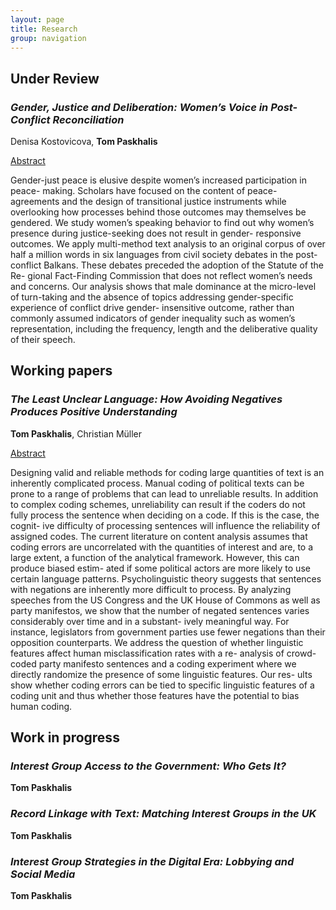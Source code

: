 ```yaml
---
layout: page
title: Research
group: navigation
---
```


## Under Review

### *Gender, Justice and Deliberation: Women’s Voice in Post-Conflict Reconciliation*
Denisa Kostovicova, **Tom Paskhalis**

<p><a class="btn btn-info" data-toggle="collapse" href="#collapseAbstract2"
role="button" aria-expanded="false" aria-controls="collapseAbstract2">Abstract</a></p>
<div class="collapse" id="collapseAbstract2">
<div class="card card-body">
Gender-just peace is elusive despite women’s increased participation in peace-
making. Scholars have focused on the content of peace-agreements and the design
of transitional justice instruments while overlooking how processes behind those
outcomes may themselves be gendered. We study women’s speaking behavior to
find out why women’s presence during justice-seeking does not result in gender-
responsive outcomes. We apply multi-method text analysis to an original corpus of
over half a million words in six languages from civil society debates in the post-
conflict Balkans. These debates preceded the adoption of the Statute of the Re-
gional Fact-Finding Commission that does not reflect women’s needs and concerns.
Our analysis shows that male dominance at the micro-level of turn-taking and
the absence of topics addressing gender-specific experience of conflict drive gender-
insensitive outcome, rather than commonly assumed indicators of gender inequality
such as women’s representation, including the frequency, length and the deliberative
quality of their speech.
</div>
</div>

## Working papers

### *The Least Unclear Language: How Avoiding Negatives Produces Positive Understanding*
**Tom Paskhalis**, Christian Müller

<p><a class="btn btn-info" data-toggle="collapse" href="#collapseAbstract3"
role="button" aria-expanded="false" aria-controls="collapseAbstract3">Abstract</a></p>
<div class="collapse" id="collapseAbstract3">
<div class="card card-body">
Designing  valid  and  reliable  methods  for  coding  large  quantities  of  text  is
an  inherently  complicated  process.  Manual  coding  of  political  texts  can  be
prone to a range of problems that can lead to unreliable results. In addition
to complex coding schemes, unreliability can result if the coders do not fully
process the sentence when deciding on a code. If this is the case, the cognit-
ive difficulty of processing sentences will influence the reliability of assigned
codes. The current literature on content analysis assumes that coding errors
are uncorrelated with the quantities of interest and are, to a large extent, a
function of the analytical framework. However, this can produce biased estim-
ated if some political actors are more likely to use certain language patterns.
Psycholinguistic theory suggests that sentences with negations are inherently
more difficult to process. By analyzing speeches from the US Congress and
the  UK  House  of  Commons  as  well  as  party  manifestos,  we  show  that  the
number of negated sentences varies considerably over time and in a substant-
ively  meaningful  way.  For  instance,  legislators  from  government  parties  use
fewer negations than their opposition counterparts. We address the question
of whether linguistic features affect human misclassification rates with a re-
analysis of crowd-coded party manifesto sentences and a coding experiment
where we directly randomize the presence of some linguistic features. Our res-
ults show whether coding errors can be tied to specific linguistic features of a
coding unit and thus whether those features have the potential to bias human
coding.
</div>
</div>

## Work in progress

### *Interest Group Access to the Government: Who Gets It?*
**Tom Paskhalis**

### *Record Linkage with Text: Matching Interest Groups in the UK*
**Tom Paskhalis**

### *Interest Group Strategies in the Digital Era: Lobbying and Social Media*
**Tom Paskhalis**
